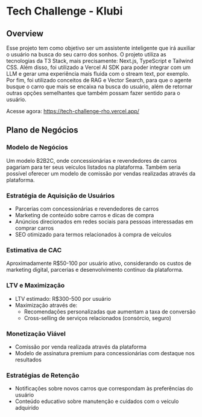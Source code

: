# Tech Challenge - Klubi

## Overview

Esse projeto tem como objetivo ser um assistente inteligente que irá auxiliar o usuário na busca do seu carro dos sonhos. O projeto utiliza as tecnologias da T3 Stack, mais precisamente: Next.js, TypeScript e Tailwind CSS. Além disso, foi utilizado a Vercel AI SDK para poder integrar com um LLM e gerar uma experiência mais fluida com o stream text, por exemplo. Por fim, foi utilizado conceitos de RAG e Vector Search, para que o agente busque o carro que mais se encaixa na busca do usuário, além de retornar outras opções semelhantes que também possam fazer sentido para o usuário.

Acesse agora: https://tech-challenge-rho.vercel.app/

## Plano de Negócios

### Modelo de Negócios
Um modelo B2B2C, onde concessionárias e revendedores de carros pagariam para ter seus veículos listados na plataforma. Também seria possível oferecer um modelo de comissão por vendas realizadas através da plataforma.

### Estratégia de Aquisição de Usuários
- Parcerias com concessionárias e revendedores de carros
- Marketing de conteúdo sobre carros e dicas de compra
- Anúncios direcionados em redes sociais para pessoas interessadas em comprar carros
- SEO otimizado para termos relacionados à compra de veículos

### Estimativa de CAC
Aproximadamente R$50-100 por usuário ativo, considerando os custos de marketing digital, parcerias e desenvolvimento contínuo da plataforma.

### LTV e Maximização
- LTV estimado: R$300-500 por usuário
- Maximização através de:
  - Recomendações personalizadas que aumentam a taxa de conversão
  - Cross-selling de serviços relacionados (consórcio, seguro)

### Monetização Viável
- Comissão por venda realizada através da plataforma
- Modelo de assinatura premium para concessionárias com destaque nos resultados

### Estratégias de Retenção
- Notificações sobre novos carros que correspondam às preferências do usuário
- Conteúdo educativo sobre manutenção e cuidados com o veículo adquirido
